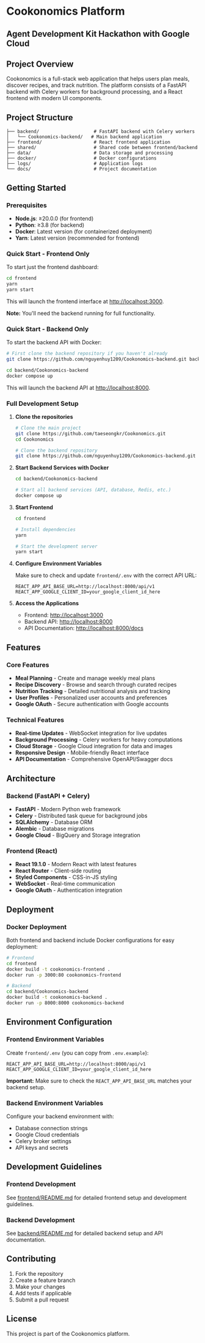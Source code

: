# Cookonomics Platform

## Agent Development Kit Hackathon with Google Cloud

## Project Overview

Cookonomics is a full-stack web application that helps users plan meals, discover recipes, and track nutrition. The platform consists of a FastAPI backend with Celery workers for background processing, and a React frontend with modern UI components.

## Project Structure

```text
├── backend/                    # FastAPI backend with Celery workers
│   └── Cookonomics-backend/   # Main backend application
├── frontend/                   # React frontend application
├── shared/                     # Shared code between frontend/backend
├── data/                       # Data storage and processing
├── docker/                     # Docker configurations
├── logs/                       # Application logs
└── docs/                       # Project documentation
```

## Getting Started

### Prerequisites

- **Node.js**: ≥20.0.0 (for frontend)
- **Python**: ≥3.8 (for backend)
- **Docker**: Latest version (for containerized deployment)
- **Yarn**: Latest version (recommended for frontend)

### Quick Start - Frontend Only

To start just the frontend dashboard:

```bash
cd frontend
yarn
yarn start
```

This will launch the frontend interface at [http://localhost:3000](http://localhost:3000).

**Note:** You'll need the backend running for full functionality.

### Quick Start - Backend Only

To start the backend API with Docker:

```bash
# First clone the backend repository if you haven't already
git clone https://github.com/nguyenhuy1209/Cookonomics-backend.git backend/Cookonomics-backend

cd backend/Cookonomics-backend
docker compose up
```

This will launch the backend API at [http://localhost:8000](http://localhost:8000).

### Full Development Setup

1. **Clone the repositories**

   ```bash
   # Clone the main project
   git clone https://github.com/taeseongkr/Cookonomics.git
   cd Cookonomics
   
   # Clone the backend repository
   git clone https://github.com/nguyenhuy1209/Cookonomics-backend.git backend/Cookonomics-backend
   ```

2. **Start Backend Services with Docker**

   ```bash
   cd backend/Cookonomics-backend
   
   # Start all backend services (API, database, Redis, etc.)
   docker compose up
   ```

3. **Start Frontend**

   ```bash
   cd frontend
   
   # Install dependencies
   yarn
   
   # Start the development server
   yarn start
   ```

4. **Configure Environment Variables**

   Make sure to check and update `frontend/.env` with the correct API URL:

   ```env
   REACT_APP_API_BASE_URL=http://localhost:8000/api/v1
   REACT_APP_GOOGLE_CLIENT_ID=your_google_client_id_here
   ```

5. **Access the Applications**
   - Frontend: [http://localhost:3000](http://localhost:3000)
   - Backend API: [http://localhost:8000](http://localhost:8000)
   - API Documentation: [http://localhost:8000/docs](http://localhost:8000/docs)

## Features

### Core Features

- **Meal Planning** - Create and manage weekly meal plans
- **Recipe Discovery** - Browse and search through curated recipes
- **Nutrition Tracking** - Detailed nutritional analysis and tracking
- **User Profiles** - Personalized user accounts and preferences
- **Google OAuth** - Secure authentication with Google accounts

### Technical Features

- **Real-time Updates** - WebSocket integration for live updates
- **Background Processing** - Celery workers for heavy computations
- **Cloud Storage** - Google Cloud integration for data and images
- **Responsive Design** - Mobile-friendly React interface
- **API Documentation** - Comprehensive OpenAPI/Swagger docs

## Architecture

### Backend (FastAPI + Celery)

- **FastAPI** - Modern Python web framework
- **Celery** - Distributed task queue for background jobs
- **SQLAlchemy** - Database ORM
- **Alembic** - Database migrations
- **Google Cloud** - BigQuery and Storage integration

### Frontend (React)

- **React 19.1.0** - Modern React with latest features
- **React Router** - Client-side routing
- **Styled Components** - CSS-in-JS styling
- **WebSocket** - Real-time communication
- **Google OAuth** - Authentication integration

## Deployment

### Docker Deployment

Both frontend and backend include Docker configurations for easy deployment:

```bash
# Frontend
cd frontend
docker build -t cookonomics-frontend .
docker run -p 3000:80 cookonomics-frontend

# Backend
cd backend/Cookonomics-backend
docker build -t cookonomics-backend .
docker run -p 8000:8000 cookonomics-backend
```



## Environment Configuration

### Frontend Environment Variables

Create `frontend/.env` (you can copy from `.env.example`):

```env
REACT_APP_API_BASE_URL=http://localhost:8000/api/v1
REACT_APP_GOOGLE_CLIENT_ID=your_google_client_id_here
```

**Important:** Make sure to check the `REACT_APP_API_BASE_URL` matches your backend setup.

### Backend Environment Variables

Configure your backend environment with:

- Database connection strings
- Google Cloud credentials
- Celery broker settings
- API keys and secrets

## Development Guidelines

### Frontend Development

See [frontend/README.md](./frontend/README.md) for detailed frontend setup and development guidelines.

### Backend Development

See [backend/README.md](https://github.com/nguyenhuy1209/Cookonomics-backend/blob/main/README.md) for detailed backend setup and API documentation.

## Contributing

1. Fork the repository
2. Create a feature branch
3. Make your changes
4. Add tests if applicable
5. Submit a pull request

## License

This project is part of the Cookonomics platform.


